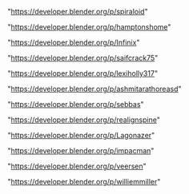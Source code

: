 "https://developer.blender.org/p/spiraloid"

"https://developer.blender.org/p/hamptonshome"

"https://developer.blender.org/p/Infinix"

"https://developer.blender.org/p/saifcrack75"

"https://developer.blender.org/p/lexiholly317"

"https://developer.blender.org/p/ashmitarathoreasd"

"https://developer.blender.org/p/sebbas"

"https://developer.blender.org/p/realignspine"

"https://developer.blender.org/p/Lagonazer"

"https://developer.blender.org/p/impacman"

"https://developer.blender.org/p/veersen"

"https://developer.blender.org/p/williemmiller"

